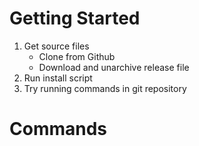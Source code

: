 # Getting Started

1. Get source files
	- Clone from Github
	- Download and unarchive release file
2. Run install script
3. Try running commands in git repository

# Commands
